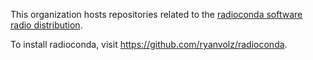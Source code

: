 This organization hosts repositories related to the [radioconda software radio distribution](https://github.com/ryanvolz/radioconda/).

To install radioconda, visit https://github.com/ryanvolz/radioconda.

